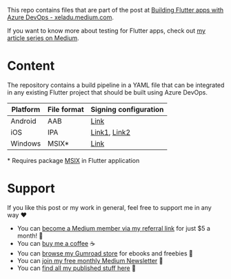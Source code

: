 This repo contains files that are part of the post at [Building Flutter apps with Azure DevOps - xeladu.medium.com](https://xeladu.medium.com/building-flutter-apps-with-azure-devops-eaf9ae7ad158).

If you want to know more about testing for Flutter apps, check out [my article series on Medium](https://xeladu.medium.com/list/test-your-flutter-app-aabad9825b7f).

# Content

The repository contains a build pipeline in a YAML file that can be integrated in any existing Flutter project that should be built using Azure DevOps.

|Platform|File format|Signing configuration|
|-|-|-|
|Android|AAB|[Link](https://docs.flutter.dev/deployment/android#signing-the-app)|
|iOS|IPA|[Link1](https://docs.flutter.dev/deployment/ios#review-xcode-project-settings), [Link2](https://quarksoftware.my.site.com/quarkknowledgebase/s/article/How-to-create-IOS-provisioning-Profiles-1639097525913?language=en_US)|
|Windows|MSIX*|[Link](https://github.com/YehudaKremer/msix#%EF%B8%8F-signing-options)|

\* Requires package [MSIX](https://pub.dev/packages/msix) in Flutter application

# Support

If you like this post or my work in general, feel free to support me in any way ❤

- You can [become a Medium member via my referral link](https://xeladu.medium.com/membership) for just $5 a month! 💖
- You can [buy me a coffee](https://www.buymeacoffee.com/xeladu) ☕
- You can [browse my Gumroad store](https://xeladu.gumroad.com) for ebooks and freebies 📙
- You can [join my free monthly Medium Newsletter](https://bit.ly/xeladu-medium) 💌
- You can [find all my published stuff here](https://xeladu.medium.com/%E2%84%B9-xeladus-info-point-find-quickly-what-you-need-bbe620e97d8c) 📑
